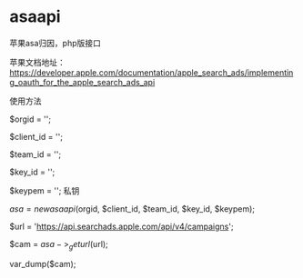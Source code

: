 # asaapi
苹果asa归因，php版接口

苹果文档地址：https://developer.apple.com/documentation/apple_search_ads/implementing_oauth_for_the_apple_search_ads_api

使用方法

$orgid = '';

$client_id = '';

$team_id = '';

$key_id = '';	

$keypem = ''; 私钥

$asa = new asaapi($orgid, $client_id, $team_id, $key_id, $keypem);

$url = 'https://api.searchads.apple.com/api/v4/campaigns';

$cam = $asa->_geturl($url);

var_dump($cam);


